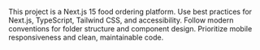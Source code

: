 <!-- Use this file to provide workspace-specific custom instructions to Copilot. For more details, visit https://code.visualstudio.com/docs/copilot/copilot-customization#_use-a-githubcopilotinstructionsmd-file -->

This project is a Next.js 15 food ordering platform. Use best practices for Next.js, TypeScript, Tailwind CSS, and accessibility. Follow modern conventions for folder structure and component design. Prioritize mobile responsiveness and clean, maintainable code.